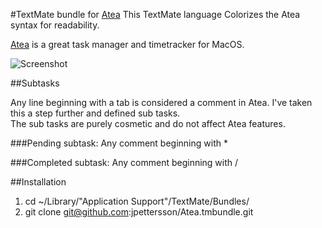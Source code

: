 #TextMate bundle for [Atea](https://github.com/pkamenarsky/atea)
This TextMate language Colorizes the Atea syntax for readability.

[Atea](https://github.com/pkamenarsky/atea) is a great task manager and timetracker for MacOS.<br />

![Screenshot](http://i.imgur.com/NWcnG.png)

##Subtasks

Any line beginning with a tab is considered a comment in Atea. I've taken this a step further and defined sub tasks.<br />
The sub tasks are purely cosmetic and do not affect Atea features.

###Pending subtask: 
Any comment beginning with *

###Completed subtask: 
Any comment beginning with /

##Installation

1. cd ~/Library/"Application Support"/TextMate/Bundles/
2. git clone git@github.com:jpettersson/Atea.tmbundle.git
